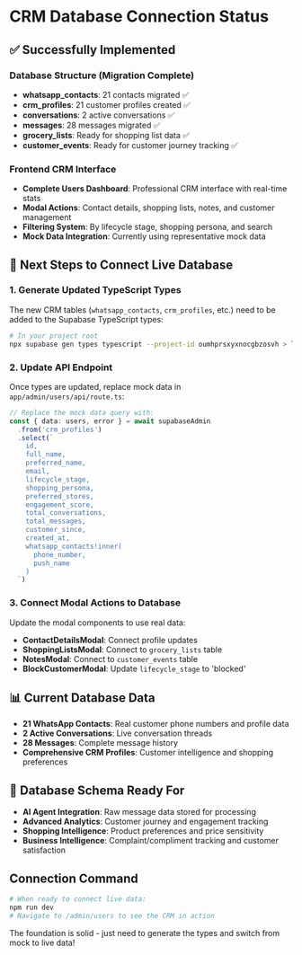 # CRM Database Connection Status

## ✅ Successfully Implemented

### Database Structure (Migration Complete)
- **whatsapp_contacts**: 21 contacts migrated ✅
- **crm_profiles**: 21 customer profiles created ✅  
- **conversations**: 2 active conversations ✅
- **messages**: 28 messages migrated ✅
- **grocery_lists**: Ready for shopping list data ✅
- **customer_events**: Ready for customer journey tracking ✅

### Frontend CRM Interface
- **Complete Users Dashboard**: Professional CRM interface with real-time stats
- **Modal Actions**: Contact details, shopping lists, notes, and customer management
- **Filtering System**: By lifecycle stage, shopping persona, and search
- **Mock Data Integration**: Currently using representative mock data

## 🔄 Next Steps to Connect Live Database

### 1. Generate Updated TypeScript Types
The new CRM tables (`whatsapp_contacts`, `crm_profiles`, etc.) need to be added to the Supabase TypeScript types:

```bash
# In your project root
npx supabase gen types typescript --project-id oumhprsxyxnocgbzosvh > lib/database.types.ts
```

### 2. Update API Endpoint
Once types are updated, replace mock data in `app/admin/users/api/route.ts`:

```typescript
// Replace the mock data query with:
const { data: users, error } = await supabaseAdmin
  .from('crm_profiles')
  .select(`
    id,
    full_name,
    preferred_name,
    email,
    lifecycle_stage,
    shopping_persona,
    preferred_stores,
    engagement_score,
    total_conversations,
    total_messages,
    customer_since,
    created_at,
    whatsapp_contacts!inner(
      phone_number,
      push_name
    )
  `)
```

### 3. Connect Modal Actions to Database
Update the modal components to use real data:
- **ContactDetailsModal**: Connect profile updates
- **ShoppingListsModal**: Connect to `grocery_lists` table
- **NotesModal**: Connect to `customer_events` table
- **BlockCustomerModal**: Update `lifecycle_stage` to 'blocked'

## 📊 Current Database Data
- **21 WhatsApp Contacts**: Real customer phone numbers and profile data
- **2 Active Conversations**: Live conversation threads
- **28 Messages**: Complete message history
- **Comprehensive CRM Profiles**: Customer intelligence and shopping preferences

## 🚀 Database Schema Ready For
- **AI Agent Integration**: Raw message data stored for processing
- **Advanced Analytics**: Customer journey and engagement tracking
- **Shopping Intelligence**: Product preferences and price sensitivity
- **Business Intelligence**: Complaint/compliment tracking and customer satisfaction

## Connection Command
```bash
# When ready to connect live data:
npm run dev
# Navigate to /admin/users to see the CRM in action
```

The foundation is solid - just need to generate the types and switch from mock to live data! 